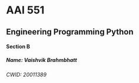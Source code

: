 # AAI 551
## Engineering Programming Python
#### Section B

##### Name: Vaishvik Brahmbhatt
###### CWID: 20011389

